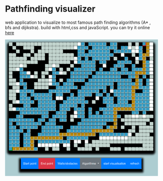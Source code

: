 # Pathfinding visualizer

web application to visualize to most famous path finding algorithms (A* , bfs and dijikstra).
build with html,css and javaScript.
you can try it online <a href="https://pathfinding-visualizer-deployment-4357.vercel.app/">here</a>

<p align="center">
  <img src="./assets/demos.png" />
</p>
